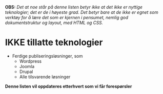 **OBS:** *Det at noe står på denne listen betyr *ikke* at det ikke er nyttige teknologier; det er de i høyeste grad. Det betyr bare at de ikke er egnet som verktøy for å lære det som er kjernen i pensumet, nemlig god dokumentstruktur og layout, med HTML og CSS.*

# IKKE tillatte teknologier

- Ferdige publiseringsløsninger, som
	- Wordpress
	- Joomla
	- Drupal
	- Alle tilsvarende løsninger
	
**Denne listen vil oppdateres etterhvert som vi får forespørsler**
